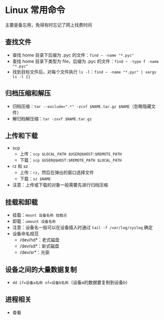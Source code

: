 # Linux 常用命令

主要是备忘用，免得有时忘记了网上找费时间

## 查找文件

- 查找 home 目录下后缀为 .pyc 的文件：`find ~ -name "*.pyc"`
- 查找 home 目录下类型为 file，后缀为 .pyc 的文件：`find ~ -type f -name "*.pyc"`
- 找到目标文件后，对每个文件执行 `ls -l`：`find ~ -name "*.pyc" | xargs ls -l {}`

## 归档压缩和解压

- 归档压缩：`tar --exclude=".*" -zcvf $NAME.tar.gz $NAME`（忽略隐藏文件）
- 解归档解压缩：`tar -zxvf $NAME.tar.gz`

## 上传和下载

- scp
    - 上传：`scp $LOCAL_PATH $USER@$HOST:$REMOTE_PATH`
    - 下载：`scp $USER@$HOST:$REMOTE_PATH $LOCAL_PATH`
- rz 和 sz
    - 上传：`rz`，然后在弹出的窗口选择文件
    - 下载：`sz $NAME`
- 注意：上传或下载的对象一般需要先进行归档压缩

## 挂载和卸载

- 挂载：`mount 设备名称 挂载点`
- 卸载：`umount 设备名称`
- 注意：设备名一般可以在设备插入时通过 `tail -f /var/log/syslog` 确定
- 设备命名规范
    - /dev/hd*：老式磁盘
    - /dev/sd*：新式磁盘
    - /dev/sr*：光驱

## 设备之间的大量数据复制

- `dd if=设备a名称 of=设备b名称`（设备a的数据要复制到设备b）

## 进程相关

- 查看